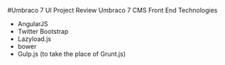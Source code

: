 #Umbraco 7 UI Project Review
Umbraco 7 CMS
Front End Technologies
- AngularJS
- Twitter Bootstrap
- Lazyload.js
- bower
- Gulp.js (to take the place of Grunt.js)
